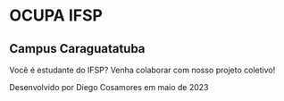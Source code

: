 # OCUPA IFSP
## Campus Caraguatatuba

Você é estudante do IFSP? Venha colaborar com nosso projeto coletivo!




Desenvolvido por Diego Cosamores em maio de 2023